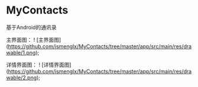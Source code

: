 # MyContacts
基于Android的通讯录

主界面图：
! [主界面图] (https://github.com/ismenglx/MyContacts/tree/master/app/src/main/res/drawable/1.png);

详情界面图：
! [详情界面图] (https://github.com/ismenglx/MyContacts/tree/master/app/src/main/res/drawable/2.png);
